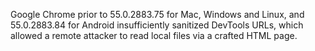 Google Chrome prior to 55.0.2883.75 for Mac, Windows and Linux, and 55.0.2883.84 for Android insufficiently sanitized DevTools URLs, which allowed a remote attacker to read local files via a crafted HTML page.